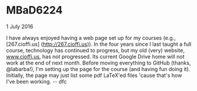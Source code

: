# MBaD6224

1 July 2016

I have always enjoyed having a web page set up for my courses (e.g., [267.cioffi.us] (http://267.cioffi.us)).  In the four years since I last taught a full course, technology has continued to progress, but my old (very) website, www.cioffi.us, has not progressed.  Its current Google Drive home will not work at the end of next month.  Before moving everything to GitHub (thanks, @labarba!), I'm setting up the page for the course (and having fun doing it).  Initially, the page may just list some pdf LaTeX'ed files 'cause that's how I've been working. -- dfc
